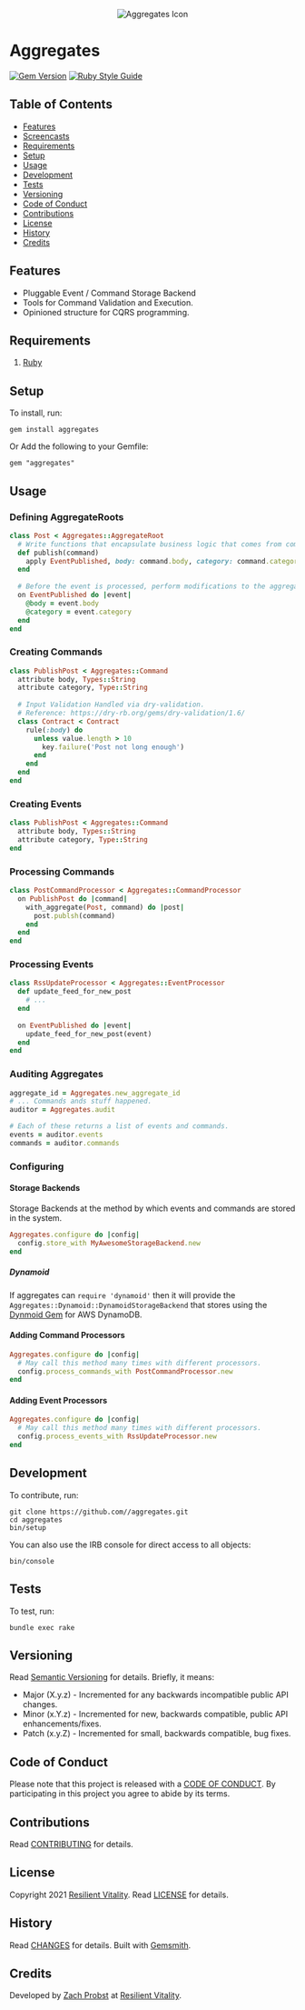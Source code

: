 <p align="center">
  <img src="aggregates.png" alt="Aggregates Icon"/>
</p>

# Aggregates

[![Gem Version](https://badge.fury.io/rb/aggregates.svg)](http://badge.fury.io/rb/aggregates)
[![Ruby Style Guide](https://img.shields.io/badge/code_style-community-brightgreen.svg)](https://rubystyle.guide)

<!-- Tocer[start]: Auto-generated, don't remove. -->

## Table of Contents

- [Features](#features)
- [Screencasts](#screencasts)
- [Requirements](#requirements)
- [Setup](#setup)
- [Usage](#usage)
- [Development](#development)
- [Tests](#tests)
- [Versioning](#versioning)
- [Code of Conduct](#code-of-conduct)
- [Contributions](#contributions)
- [License](#license)
- [History](#history)
- [Credits](#credits)

<!-- Tocer[finish]: Auto-generated, don't remove. -->

## Features

- Pluggable Event / Command Storage Backend
- Tools for Command Validation and Execution.
- Opinioned structure for CQRS programming.

## Requirements

1. [Ruby](https://www.ruby-lang.org)

## Setup

To install, run:

    gem install aggregates

Or Add the following to your Gemfile:

    gem "aggregates"

## Usage

### Defining AggregateRoots

```ruby
class Post < Aggregates::AggregateRoot
  # Write functions that encapsulate business logic that comes from command.
  def publish(command)
    apply EventPublished, body: command.body, category: command.category
  end
  
  # Before the event is processed, perform modifications to the aggregate.
  on EventPublished do |event|
    @body = event.body
    @category = event.category
  end
end
```

### Creating Commands

```ruby
class PublishPost < Aggregates::Command
  attribute body, Types::String
  attribute category, Type::String
  
  # Input Validation Handled via dry-validation.
  # Reference: https://dry-rb.org/gems/dry-validation/1.6/
  class Contract < Contract
    rule(:body) do
      unless value.length > 10
        key.failure('Post not long enough')
      end
    end
  end
end
```

### Creating Events

```ruby
class PublishPost < Aggregates::Command
  attribute body, Types::String
  attribute category, Type::String
end
```

### Processing Commands

```ruby
class PostCommandProcessor < Aggregates::CommandProcessor
  on PublishPost do |command|
    with_aggregate(Post, command) do |post|
      post.publsh(command)
    end
  end
end
```

### Processing Events

```ruby
class RssUpdateProcessor < Aggregates::EventProcessor
  def update_feed_for_new_post
    # ...
  end
  
  on EventPublished do |event|
    update_feed_for_new_post(event)
  end
end
```

### Auditing Aggregates

```ruby
aggregate_id = Aggregates.new_aggregate_id
# ... Commands ands stuff happened.
auditor = Aggregates.audit

# Each of these returns a list of events and commands.
events = auditor.events
commands = auditor.commands
```

### Configuring 

#### Storage Backends

Storage Backends at the method by which events and commands are stored in 
the system. 

```ruby
Aggregates.configure do |config|
  config.store_with MyAwesomeStorageBackend.new
end
```
##### Dynamoid

If aggregates can `require 'dynamoid'` then it will provide the `Aggregates::Dynamoid::DynamoidStorageBackend` that
stores using the [Dynmoid Gem](https://github.com/Dynamoid/dynamoid) for AWS DynamoDB.

#### Adding Command Processors

```ruby
Aggregates.configure do |config|
  # May call this method many times with different processors.
  config.process_commands_with PostCommandProcessor.new
end
```

#### Adding Event Processors 

```ruby
Aggregates.configure do |config|
  # May call this method many times with different processors.
  config.process_events_with RssUpdateProcessor.new
end
```

## Development

To contribute, run:

    git clone https://github.com//aggregates.git
    cd aggregates
    bin/setup

You can also use the IRB console for direct access to all objects:

    bin/console

## Tests

To test, run:

    bundle exec rake

## Versioning

Read [Semantic Versioning](https://semver.org) for details. Briefly, it means:

- Major (X.y.z) - Incremented for any backwards incompatible public API changes.
- Minor (x.Y.z) - Incremented for new, backwards compatible, public API enhancements/fixes.
- Patch (x.y.Z) - Incremented for small, backwards compatible, bug fixes.

## Code of Conduct

Please note that this project is released with a [CODE OF CONDUCT](CODE_OF_CONDUCT.md). By
participating in this project you agree to abide by its terms.

## Contributions

Read [CONTRIBUTING](CONTRIBUTING.md) for details.

## License

Copyright 2021 [Resilient Vitality](www.resilientvitality.com).
Read [LICENSE](LICENSE.md) for details.

## History

Read [CHANGES](CHANGES.md) for details.
Built with [Gemsmith](https://www.alchemists.io/projects/gemsmith).

## Credits

Developed by [Zach Probst](mailto:zprobst@resilientvitality.com) at [Resilient Vitality](www.resilientvitality.com).

